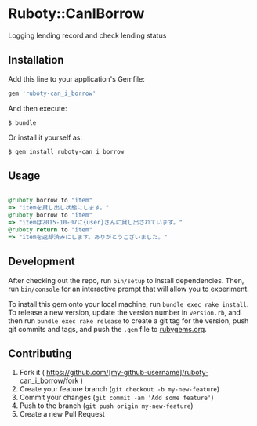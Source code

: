 # Ruboty::CanIBorrow

Logging lending record and check lending status

## Installation

Add this line to your application's Gemfile:

```ruby
gem 'ruboty-can_i_borrow'
```

And then execute:

    $ bundle

Or install it yourself as:

    $ gem install ruboty-can_i_borrow

## Usage

```ruby

@ruboty borrow to "item"
=> "itemを貸し出し状態にします。"
@ruboty borrow to "item"
=> "itemは2015-10-07に{user}さんに貸し出されています。"
@ruboty return to "item"
=> "itemを返却済みにします。ありがとうございました。"

```

## Development

After checking out the repo, run `bin/setup` to install dependencies. Then, run `bin/console` for an interactive prompt that will allow you to experiment.

To install this gem onto your local machine, run `bundle exec rake install`. To release a new version, update the version number in `version.rb`, and then run `bundle exec rake release` to create a git tag for the version, push git commits and tags, and push the `.gem` file to [rubygems.org](https://rubygems.org).

## Contributing

1. Fork it ( https://github.com/[my-github-username]/ruboty-can_i_borrow/fork )
2. Create your feature branch (`git checkout -b my-new-feature`)
3. Commit your changes (`git commit -am 'Add some feature'`)
4. Push to the branch (`git push origin my-new-feature`)
5. Create a new Pull Request
